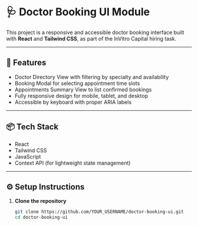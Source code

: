 # 🩺 Doctor Booking UI Module

This project is a responsive and accessible doctor booking interface built with **React** and **Tailwind CSS**, as part of the InVitro Capital hiring task.

---

## 🚀 Features

- Doctor Directory View with filtering by specialty and availability
- Booking Modal for selecting appointment time slots
- Appointments Summary View to list confirmed bookings
- Fully responsive design for mobile, tablet, and desktop
- Accessible by keyboard with proper ARIA labels

---

## 📦 Tech Stack

- React
- Tailwind CSS
- JavaScript
- Context API (for lightweight state management)

---

## ⚙️ Setup Instructions

1. **Clone the repository**

   ```bash
   git clone https://github.com/YOUR_USERNAME/doctor-booking-ui.git
   cd doctor-booking-ui
